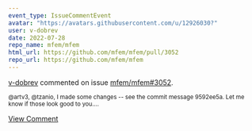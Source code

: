 ```yaml
---
event_type: IssueCommentEvent
avatar: "https://avatars.githubusercontent.com/u/12926030?"
user: v-dobrev
date: 2022-07-28
repo_name: mfem/mfem
html_url: https://github.com/mfem/mfem/pull/3052
repo_url: https://github.com/mfem/mfem
---
```


<a href='https://github.com/v-dobrev' target='_blank'>v-dobrev</a> commented on issue <a href='https://github.com/mfem/mfem/pull/3052' target='_blank'>mfem/mfem#3052</a>.

<small>@artv3, @tzanio, I made some changes -- see the commit message 9592ee5a. Let me know if those look good to you....</small>

<a href='https://github.com/mfem/mfem/pull/3052' target='_blank'>View Comment</a>